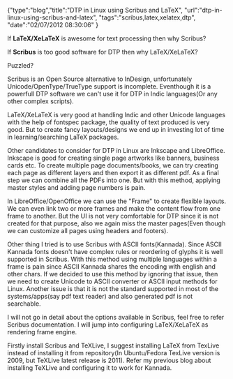 {"type":"blog","title":"DTP in Linux using Scribus and LaTeX", "url":"dtp-in-linux-using-scribus-and-latex", "tags":"scribus,latex,xelatex,dtp", "date":"02/07/2012 08:30:06" }

If **LaTeX/XeLaTeX** is awesome for text processing then why Scribus?

If **Scribus** is too good software for DTP then why LaTeX/XeLaTeX?

Puzzled?

Scribus is an Open Source alternative to InDesign, unfortunately Unicode/OpenType/TrueType support is incomplete. Eventhough it is a powerfull DTP software we can't use it for DTP in Indic languages(Or any other complex scripts).

LaTeX/XeLaTeX is very good at handling Indic and other Unicode languages with the help of fontspec package, the quality of text produced is very good. But to create fancy layouts/designs we end up in investing lot of time in learning/searching LaTeX packages.

Other candidates to consider for DTP in Linux are Inkscape and LibreOffice. Inkscape is good for creating single page artworks like banners, business cards etc. To create multiple page documents/books, we can try creating each page as different layers and then export it as different pdf. As a final step we can combine all the PDFs into one. But with this method, applying master styles and adding page numbers is pain.

In LibreOffice/OpenOffice we can use the "Frame" to create flexible layouts. We can even link two or more frames and make the content flow from one frame to another. But the UI is not very comfortable for DTP since it is not created for that purpose, also we again miss the master pages(Even though we can customize all pages using headers and footers).

Other thing I tried is to use Scribus with ASCII fonts(Kannada). Since ASCII Kannada fonts doesn't have complex rules or reordering of glyphs it is well supported in Scribus. With this method using multiple languages within a frame is pain since ASCII Kannada shares the encoding with english and other chars. If we decided to use this method by ignoring that issue, then we need to create Unicode to ASCII converter or ASCII input methods for Linux. Another issue is that it is not the standard supported in most of the systems/apps(say pdf text reader) and also generated pdf is not searchable.

I will not go in detail about the options available in Scribus, feel free to refer Scribus documentation. I will jump into configuring LaTeX/XeLaTeX as rendering frame engine.

Firstly install Scribus and TeXLive, I suggest installing LaTeX from TexLive instead of installing it from repository(In Ubuntu/Fedora TexLive version is 2009, but TeXLive latest release is 2011). Refer my previous blog about installing TeXLive and configuring it to work for Kannada.




